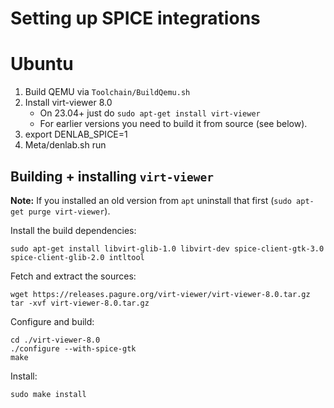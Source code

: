 # Setting up SPICE integrations

# Ubuntu

1. Build QEMU via `Toolchain/BuildQemu.sh`
2. Install virt-viewer 8.0
    - On 23.04+ just do `sudo apt-get install virt-viewer`
    - For earlier versions you need to build it from source (see below).
3. export DENLAB_SPICE=1
4. Meta/denlab.sh run

## Building + installing `virt-viewer`

**Note:** If you installed an old version from `apt` uninstall that first (`sudo apt-get purge virt-viewer`).

Install the build dependencies:

```
sudo apt-get install libvirt-glib-1.0 libvirt-dev spice-client-gtk-3.0 spice-client-glib-2.0 intltool
```

Fetch and extract the sources:

```
wget https://releases.pagure.org/virt-viewer/virt-viewer-8.0.tar.gz
tar -xvf virt-viewer-8.0.tar.gz
```

Configure and build:

```
cd ./virt-viewer-8.0
./configure --with-spice-gtk
make
```

Install:

```
sudo make install
```
